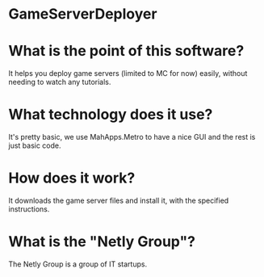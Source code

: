 # GameServerDeployer
# What is the point of this software?

It helps you deploy game servers (limited to MC for now) easily, without needing to watch any tutorials.

# What technology does it use?

It's pretty basic, we use MahApps.Metro to have a nice GUI and the rest is just basic code.

# How does it work?

It downloads the game server files and install it, with the specified instructions.

# What is the "Netly Group"?

The Netly Group is a group of IT startups.
